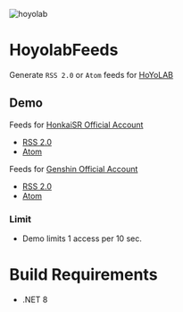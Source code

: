 ![hoyolab](https://github.com/kagasu/HoyolabFeeds/assets/1202244/4c8823f6-f07c-435a-91de-32696148ab40)
# HoyolabFeeds

Generate `RSS 2.0` or `Atom` feeds for [HoYoLAB](https://www.hoyolab.com/)

## Demo
Feeds for [HonkaiSR Official Account](https://www.hoyolab.com/accountCenter/postList?id=172534910)

- [RSS 2.0](https://hoyolab_feeds.kagasu.net/feeds/172534910/rss)
- [Atom](https://hoyolab_feeds.kagasu.net/feeds/172534910/atom)

Feeds for [Genshin Official Account](https://www.hoyolab.com/accountCenter/postList?id=1015537)
- [RSS 2.0](https://hoyolab_feeds.kagasu.net/feeds/1015537/rss)
- [Atom](https://hoyolab_feeds.kagasu.net/feeds/1015537/atom)

### Limit
- Demo limits 1 access per 10 sec.

# Build Requirements
- .NET 8
